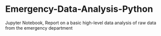 # Emergency-Data-Analysis-Python
Jupyter Notebook, Report on a basic high-level data analysis of raw data from the emergency department 
